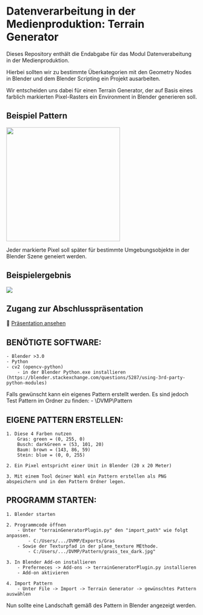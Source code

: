 # Datenverarbeitung in der Medienproduktion: Terrain Generator

Dieses Repository enthält die Endabgabe für das Modul Datenverabeitung in der Medienproduktion.

Hierbei sollten wir zu bestimmte Überkategorien mit den Geometry Nodes in Blender und dem Blender Scripting ein Projekt ausarbeiten.

Wir entscheiden uns dabei für einen Terrain Generator, der auf Basis eines farblich markierten Pixel-Rasters ein Environment in Blender generieren soll.

## Beispiel Pattern

  <img src="./Pattern\pattern_20x20.png" width="300px" />

Jeder markierte Pixel soll später für bestimmte Umgebungsobjekte in der Blender Szene geneiert werden.

## Beispielergebnis

<img src="./Pattern\HFU_render.png" />

## Zugang zur Abschlusspräsentation

📄 [Präsentation ansehen](./Abschlusspräsentation.pdf)

## BENÖTIGTE SOFTWARE: 
    - Blender >3.0
    - Python
    - cv2 (opencv-python)
        - in der Blender Python.exe installieren (https://blender.stackexchange.com/questions/5287/using-3rd-party-python-modules)

Falls gewünscht kann ein eigenes Pattern erstellt werden. Es sind jedoch Test Pattern im Ordner zu finden: 
    - \DVMP\Pattern

## EIGENE PATTERN ERSTELLEN:
    1. Diese 4 Farben nutzen
        Gras: green = (0, 255, 0)
        Busch: darkGreen = (53, 101, 20)
        Baum: brown = (143, 86, 59)
        Stein: blue = (0, 0, 255)

    2. Ein Pixel entspricht einer Unit in Blender (20 x 20 Meter)

    3. Mit einem Tool deiner Wahl ein Pattern erstellen als PNG abspeichern und in den Pattern Ordner legen.


## PROGRAMM STARTEN:
    1. Blender starten

    2. Programmcode öffnen
        - Unter "terrainGeneratorPlugin.py" den "import_path" wie folgt anpassen.
            - C:/Users/.../DVMP/Exports/Gras
        - Sowie der Texturpfad in der plane_texture MEthode.
            - C:/Users/.../DVMP/Pattern/grass_tex_dark.jpg"
    
    3. In Blender Add-on installieren
        - Preferneces -> Add-ons -> terrainGeneratorPlugin.py installieren
        - Add-on aktivieren

    4. Import Pattern
        - Unter File -> Import -> Terrain Generator -> gewünschtes Pattern auswählen

Nun sollte eine Landschaft gemäß des Pattern in Blender angezeigt werden.

